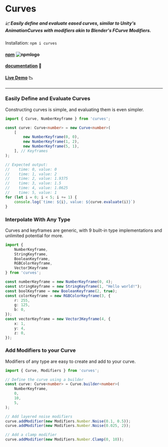 # Curves

##### 📈 Easily define and evaluate eased curves, similar to Unity's AnimationCurves with modifiers akin to Blender's FCurve Modifiers.

Installation:
```npm i curves```

#### [npm](https://www.npmjs.com/package/curves) ![npmlogo](https://raw.githubusercontent.com/npm/logos/master/npm%20square/npm-16.png)
#### [documentation](http://robertzmay.com/curves-documentation/) 📖
#### [Live Demo](http://robertzmay.com/curves-demo/) 📉

---

### Easily Define and Evaluate Curves

Constructing curves is simple, and evaluating them is even simpler.

```typescript
import { Curve, NumberKeyframe } from 'curves';

const curve: Curve<number> = new Curve<number>(
    [
        new NumberKeyframe(0, 0),
        new NumberKeyframe(1, 2),
        new NumberKeyframe(5, 1),
    ], // Keyframes
);

// Expected output: 
//    time: 0, value: 0
//    time: 1, value: 2
//    time: 2, value: 1.9375
//    time: 3, value: 1.5
//    time: 4, value: 1.0625
//    time: 5, value: 1
for (let i = 0; i < 5; i += 1) {
    console.log(`time: ${i}, value: ${curve.evaluate(i)}`)
}
```

### Interpolate With Any Type

Curves and keyframes are generic, with 9 built-in type implementations and unlimited potential for more.

```typescript
import { 
    NumberKeyframe,
    StringKeyframe,
    BooleanKeyframe,
    RGBColorKeyframe,
    Vector3Keyframe
} from 'curves';

const numberKeyframe = new NumberKeyframe(0, 4);
const stringKeyframe = new StringKeyframe(1, "Hello world!");
const boolKeyframe = new BooleanKeyframe(2, true);
const colorKeyframe = new RGBColorKeyframe(3, {
    r: 255,
    g: 125,
    b: 0,
});
const vectorKeyframe = new Vector3Keyframe(4, {
    x: 1,
    y: 4,
    z: 0,
});
```

### Add Modifiers to your Curve

Modifiers of any type are easy to create and add to your curve.

```typescript
import { Curve, Modifiers } from 'curves';

// Define the curve using a builder
const curve: Curve<number> = Curve.builder<number>(
    NumberKeyframe,
    0,
    10,
    5,
);

// Add layered noise modifiers
curve.addModifier(new Modifiers.Number.Noise(0.1, 0.5));
curve.addModifier(new Modifiers.Number.Noise(0.025, 2));

// Add a clamp modifier
curve.addModifier(new Modifiers.Number.Clamp(0, 10));
```